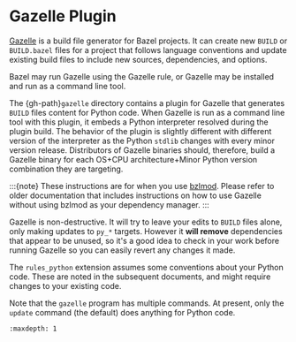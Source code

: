 # Gazelle Plugin

[Gazelle][gazelle] is a build file generator for Bazel projects. It can
create new `BUILD` or `BUILD.bazel` files for a project that
follows language conventions and update existing build files to include new
sources, dependencies, and options.

[gazelle]: https://github.com/bazel-contrib/bazel-gazelle

Bazel may run Gazelle using the Gazelle rule, or Gazelle may be installed and run
as a command line tool.

The {gh-path}`gazelle` directory contains a plugin for Gazelle
that generates `BUILD` files content for Python code. When Gazelle is
run as a command line tool with this plugin, it embeds a Python interpreter
resolved during the plugin build. The behavior of the plugin is slightly
different with different version of the interpreter as the Python
`stdlib` changes with every minor version release. Distributors of Gazelle
binaries should, therefore, build a Gazelle binary for each OS+CPU
architecture+Minor Python version combination they are targeting.

:::{note}
These instructions are for when you use [bzlmod][bzlmod]. Please refer to
older documentation that includes instructions on how to use Gazelle
without using bzlmod as your dependency manager.
:::

[bzlmod]: https://bazel.build/external/module

Gazelle is non-destructive. It will try to leave your edits to `BUILD`
files alone, only making updates to `py_*` targets. However it **will
remove** dependencies that appear to be unused, so it's a good idea to check
in your work before running Gazelle so you can easily revert any changes it made.

The `rules_python` extension assumes some conventions about your Python code.
These are noted in the subsequent documents, and might require changes to your
existing code.

Note that the `gazelle` program has multiple commands. At present, only
the `update` command (the default) does anything for Python code.


```{toctree}
:maxdepth: 1
```

